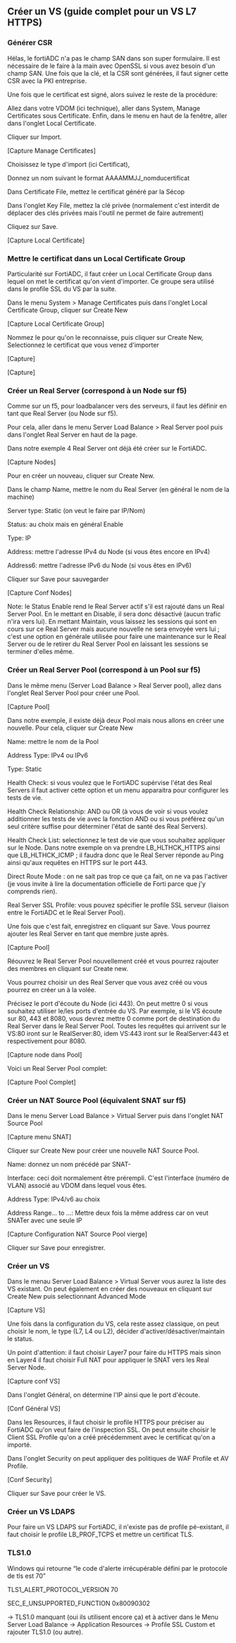 Créer un VS (guide complet pour un VS L7 HTTPS)
-----------------------------------------------

### Générer CSR

Hélas, le fortiADC n'a pas le champ SAN dans son super formulaire. Il est nécessaire de le faire à la main avec OpenSSL si vous avez besoin d'un champ SAN. Une fois que la clé, et la CSR sont générées, il faut signer cette CSR avec la PKI entreprise.

Une fois que le certificat est signé, alors suivez le reste de la procédure:

Allez dans votre VDOM (ici technique), aller dans System, Manage Certificates sous Certificate. Enfin, dans le menu en haut de la fenêtre, aller dans l'onglet Local Certificate.

Cliquer sur Import.

\[Capture Manage Certificates\]

Choisissez le type d'import (ici Certificat),

Donnez un nom suivant le format AAAAMMJJ\_nomducertificat

Dans Certificate File, mettez le certificat généré par la Sécop

Dans l'onglet Key File, mettez la clé privée (normalement c'est interdit de déplacer des clés privées mais l'outil ne permet de faire autrement)

Cliquez sur Save.

\[Capture Local Certificate\]

### Mettre le certificat dans un Local Certificate Group

Particularité sur FortiADC, il faut créer un Local Certificate Group dans lequel on met le certificat qu'on vient d'importer. Ce groupe sera utilisé dans le profile SSL du VS par la suite.

Dans le menu System > Manage Certificates puis dans l'onglet Local Certificate Group, cliquer sur Create New

\[Capture Local Certificate Group\]

Nommez le pour qu'on le reconnaisse, puis cliquer sur Create New, Selectionnez le certificat que vous venez d'importer

\[Capture\]

\[Capture\]

### Créer un Real Server (correspond à un Node sur f5)

Comme sur un f5, pour loadbalancer vers des serveurs, il faut les définir en tant que Real Server (ou Node sur f5).

Pour cela, aller dans le menu Server Load Balance > Real Server pool puis dans l'onglet Real Server en haut de la page.

Dans notre exemple 4 Real Server ont déjà été créer sur le FortiADC.

\[Capture Nodes\]

Pour en créer un nouveau, cliquer sur Create New.

Dans le champ Name, mettre le nom du Real Server (en général le nom de la machine)

Server type: Static (on veut le faire par IP/Nom)

Status: au choix mais en général Enable

Type: IP

Address: mettre l'adresse IPv4 du Node (si vous êtes encore en IPv4)

Address6: mettre l'adresse IPv6 du Node (si vous êtes en IPv6)

Cliquer sur Save pour sauvegarder

\[Capture Conf Nodes\]

Note: le Status Enable rend le Real Server actif s'il est rajouté dans un Real Server Pool. En le mettant en Disable, il sera donc désactivé (aucun trafic n'ira vers lui). En mettant Maintain, vous laissez les sessions qui sont en cours sur ce Real Server mais aucune nouvelle ne sera envoyée vers lui ; c'est une option en générale utilisée pour faire une maintenance sur le Real Server ou de le retirer du Real Server Pool en laissant les sessions se terminer d'elles même.

### Créer un Real Server Pool (correspond à un Pool sur f5)

Dans le même menu (Server Load Balance > Real Server pool), allez dans l'onglet Real Server Pool pour créer une Pool.

\[Capture Pool\]

Dans notre exemple, il existe déjà deux Pool mais nous allons en créer une nouvelle. Pour cela, cliquer sur Create New

Name: mettre le nom de la Pool

Address Type: IPv4 ou IPv6

Type: Static

Health Check: si vous voulez que le FortiADC supérvise l'état des Real Servers il faut activer cette option et un menu apparaitra pour configurer les tests de vie.

Health Check Relationship: AND ou OR (à vous de voir si vous voulez additionner les tests de vie avec la fonction AND ou si vous préférez qu'un seul critère suffise pour déterminer l'état de santé des Real Servers).

Health Check List: selectionnez le test de vie que vous souhaitez appliquer sur le Node. Dans notre exemple on va prendre LB\_HLTHCK\_HTTPS ainsi que LB\_HLTHCK\_ICMP ; il faudra donc que le Real Server réponde au Ping ainsi qu'aux requêtes en HTTPS sur le port 443.

Direct Route Mode : on ne sait pas trop ce que ça fait, on ne va pas l'activer (je vous invite à lire la documentation officielle de Forti parce que j'y comprends rien).

Real Server SSL Profile: vous pouvez spécifier le profile SSL serveur (liaison entre le FortiADC et le Real Server Pool).

Une fois que c'est fait, enregistrez en cliquant sur Save. Vous pourrez ajouter les Real Server en tant que membre juste après.

\[Capture Pool\]

Réouvrez le Real Server Pool nouvellement créé et vous pourrez rajouter des membres en cliquant sur Create new.

Vous pourrez choisir un des Real Server que vous avez créé ou vous pourrez en créer un à la volée.

Précisez le port d'écoute du Node (ici 443). On peut mettre 0 si vous souhaitez utiliser le/les ports d'entrée du VS. Par exemple, si le VS écoute sur 80, 443 et 8080, vous devrez mettre 0 comme port de destination du Real Server dans le Real Server Pool. Toutes les requêtes qui arrivent sur le VS:80 iront sur le RealServer:80, idem VS:443 iront sur le RealServer:443 et respectivement pour 8080.

\[Capture node dans Pool\]

Voici un Real Server Pool complet:

\[Capture Pool Complet\]

### Créer un NAT Source Pool (équivalent SNAT sur f5)

Dans le menu Server Load Balance > Virtual Server puis dans l'onglet NAT Source Pool

\[Capture menu SNAT\]

Cliquer sur Create New pour créer une nouvelle NAT Source Pool.

Name: donnez un nom précédé par SNAT-

Interface: ceci doit normalement être prérempli. C'est l'interface (numéro de VLAN) associé au VDOM dans lequel vous êtes.

Address Type: IPv4/v6 au choix

Address Range... to ...: Mettre deux fois la même address car on veut SNATer avec une seule IP

\[Capture Configuration NAT Source Pool vierge\]

Cliquer sur Save pour enregistrer.

### Créer un VS

Dans le menau Server Load Balance > Virtual Server vous aurez la liste des VS existant. On peut également en créer des nouveaux en cliquant sur Create New puis selectionnant Advanced Mode

\[Capture VS\]

Une fois dans la configuration du VS, cela reste assez classique, on peut choisir le nom, le type (L7, L4 ou L2), décider d'activer/désactiver/maintain le status.

Un point d'attention: il faut choisir Layer7 pour faire du HTTPS mais sinon en Layer4 il faut choisir Full NAT pour appliquer le SNAT vers les Real Server Node.

\[Capture conf VS\]

Dans l'onglet Général, on détermine l'IP ainsi que le port d'écoute.

\[Conf Général VS\]

Dans les Resources, il faut choisir le profile HTTPS pour préciser au FortiADC qu'on veut faire de l'inspection SSL. On peut ensuite choisir le Client SSL Profile qu'on a créé précédemment avec le certificat qu'on a importé.

Dans l'onglet Security on peut appliquer des politiques de WAF Profile et AV Profile.

\[Conf Security\]

Cliquer sur Save pour créer le VS.

### Créer un VS LDAPS

Pour faire un VS LDAPS sur FortiADC, il n'existe pas de profile pé-existant, il faut choisir le profile LB\_PROF\_TCPS et mettre un certificat TLS.

### TLS1.0

Windows qui retourne “le code d'alerte irrécupérable défini par le protocole de tls est 70”

TLS1\_ALERT\_PROTOCOL\_VERSION 70

SEC\_E\_UNSUPPORTED\_FUNCTION 0x80090302

→ TLS1.0 manquant (oui ils utilisent encore ça) et à activer dans le Menu Server Load Balance → Application Resources → Profile SSL Custom et rajouter TLS1.0 (ou autre).
